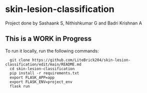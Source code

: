 # skin-lesion-classification
Project done by Sashaank S, Nithishkumar G and Badri Krishnan A
<b><h2> This is a WORK in Progress </b></h2>

To run it locally, run the following commands:
<br>
```console
  git clone https://github.com/LiteBrick204/skin-lesion-classification/edit/main/README.md
  cd skin-lesion-classification
  pip install -r requirements.txt
  export FLASK_APP=app
  export FLASK_ENV=project_env
  flask run
```
